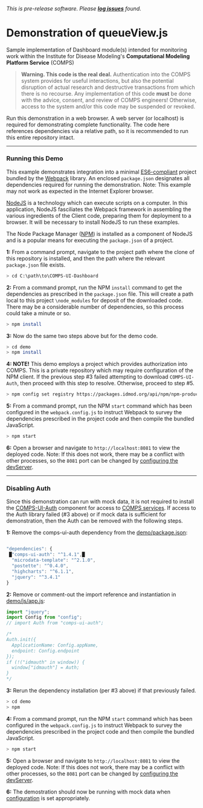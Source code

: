 ###### This is pre-release software. Please **[log issues](/issues)** found.
# Demonstration of queueView.js
Sample implementation of Dashboard module(s) intended for monitoring work within the Institute for Disease Modeling's **Computational Modeling Platform Service** (COMPS)

>**Warning. This code is the real deal.** Authentication into the COMPS system provides for useful interactions, but also the potential disruption of actual research and destructive transactions from which there is no recourse. Any implementation of this code **must** be done with the advice, consent, and review of COMPS engineers! Otherwise, access to the system and/or this code may be suspended or revoked.

Run this demonstration in a web browser. A web server (or localhost) is required for demonstrating complete functionality. The code here references dependencies via a relative path, so it is recommended to run this entire repository intact.

***
### Running this Demo
This example demonstrates integration into a minimal [ES6-compliant](http://es6-features.org/) project bundled by the [Webpack](https://webpack.js.org/) library. An enclosed `package.json` designates all dependencies required for running the demonstration. Note: This example may not work as expected in the Internet Explorer browser.

[NodeJS](https://nodejs.org/en/download/) is a technology which can execute scripts on a computer. In this application, NodeJS fasciliates the Webpack framework in assembling the various ingredients of the Client code, preparing them for deployment to a browser. It will be necessary to install NodeJS to run these examples.

The Node Package Manager ([NPM](https://www.npmjs.com/get-npm)) is installed as a component of NodeJS and is a popular means for executing the `package.json` of a project.

**1:** From a command prompt, navigate to the project path where the clone of this repository is installed, and then the path where the relevant `package.json` file exists.
```sh
> cd C:\path\to\COMPS-UI-Dashboard
```
**2:** From a command prompt, run the NPM `install` command to get the dependencies as prescribed in the `package.json` file. This will create a path local to this project `\node_modules` for deposit of the downloaded code. There may be a considerable number of dependencies, so this process could take a minute or so.
```sh
> npm install
```
**3:** Now do the same two steps above but for the demo code. 
```sh
> cd demo
> npm install
```
**4: NOTE!** This demo employs a project which provides authorization into COMPS. This is a private repository which may require configuration of the NPM client. If the previous step #3 failed attempting to download `COMPS-UI-Auth`, then proceed with this step to resolve. Otherwise, proceed to step #5.
```sh
> npm config set registry https://packages.idmod.org/api/npm/npm-production/
```

**5:** From a command prompt, run the NPM `start` command which has been configured in the `webpack.config.js` to instruct Webpack to survey the dependencies prescribed in the project code and then compile the bundled JavaScript.
```sh
> npm start
```
**6:** Open a browser and navigate to `http://localhost:8081` to view the deployed code. Note: If this does not work, there may be a conflict with other processes, so the `8081` port can be changed by [configuring the devServer](https://webpack.js.org/configuration/dev-server/).

***
### Disabling Auth

Since this demonstration can run with mock data, it is not required to install the [COMPS-UI-Auth](https://github.com/InstituteforDiseaseModeling/COMPS-UI-Auth) component for access to [COMPS services](https://comps.idmod.org/api/metadata). If access to the Auth library failed (#3 above) or if mock data is sufficient for demonstration, then the Auth can be removed with the following steps. 

**1:** Remove the comps-ui-auth dependency from the [demo/package.json](package.json):
```javascript

"dependencies": {
 █"comps-ui-auth": "^1.4.1",█
  "microdata-template": "^2.1.0",
  "postette": "^0.4.0",
  "highcharts": "^6.1.1",
  "jquery": "^3.4.1"
}

``` 

**2:** Remove or comment-out the import reference and instantiation in [demo/js/app.js](js/app.js): 
```javascript
import "jquery";
import Config from "config";
// import Auth from "comps-ui-auth";

/*
Auth.init({
  ApplicationName: Config.appName,
  endpoint: Config.endpoint
});
if (!("idmauth" in window)) {
  window["idmauth"] = Auth;
}
*/

```

**3:** Rerun the dependency installation (per #3 above) if that previously failed.
```sh
> cd demo
> npm 
```
**4:** From a command prompt, run the NPM `start` command which has been configured in the `webpack.config.js` to instruct Webpack to survey the dependencies prescribed in the project code and then compile the bundled JavaScript.
```sh
> npm start
```
**5:** Open a browser and navigate to `http://localhost:8081` to view the deployed code. Note: If this does not work, there may be a conflict with other processes, so the `8081` port can be changed by [configuring the devServer](https://webpack.js.org/configuration/dev-server/).

**6:** The demostration should now be running with mock data when [configuration](../README.md#configuration-options) is set appropriately. 

